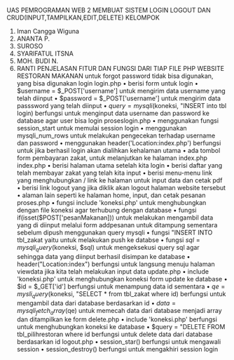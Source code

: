UAS PEMROGRAMAN WEB 2 MEMBUAT SISTEM LOGIN LOGOUT DAN CRUD(INPUT,TAMPILKAN,EDIT,DELETE) KELOMPOK 
1.	Iman Cangga Wiguna
2.	ANANTA P.
3.	SUROSO
4.	SYARIFATUL ITSNA
5.	MOH. BUDI N.
6.	RANTI
PENJELASAN FITUR DAN FUNGSI DARI TIAP FILE PHP WEBSITE RESTORAN MAKANAN untuk forgot password tidak bisa digunakan, yang bisa digunakan login login.php
•	berisi form untuk login
•	$username = $_POST['username'] untuk mengirim data username yang telah diinput
•	$password = $_POST['username'] untuk mengirim data passsword yang telah diinput
•	$query =mysqli($koneksi, "INSERT into tbl login) berfungsi untuk menginput data username dan password ke database agar user bisa login
proseslogin.php
•	menggunakan fungsi session_start untuk memulai session login
•	menggunakan mysqli_num_rows untuk melakukan pengecekan terhadap username dan password
•	menggunakan header('Location:index.php') berfungsi untuk jika berhasil login akan dialihkan kehalaman utama
•	ada tombol form pembayaran zakat, untuk melanjutkan ke halaman index.php
index.php
•	berisi halaman utama setelah kita login
•	berisi  daftar yang telah membayar zakat yang telah kita input
•	berisi menu-menu link yang menghubungkan / link ke halaman untuk input data dan cetak pdf
•	berisi link logout yang jika diklik akan logout halaman website tersebut
•	alaman lain seperti ke halaman home, input, dan cetak pesanan
proses.php
•	fungsi include 'koneksi.php' untuk menghubungkan dengan file koneksi agar terhubung dengan database
•	fungsi if(isset($POST['pesanMakanan])) untuk melakukan mengambil data yang di diinput melalui form addpesanan untuk ditampung sementara sebelum dipush menggunakan query mysqli
•	fungsi "INSERT INTO tbl_zakat yaitu untuk melakukan push ke databse
•	fungsi $sql = mysqli_query($koneksi, $sql) untuk mengeksekusi query sql agar sehingga data yang diinput berhasil disimpan ke database
•	header("Location:index") berfungsi untuk langsung menuju halaman viewdata jika kita telah melakukan input data
update.php
•	include 'koneksi.php' untuk menghubungkan koneksi form update ke database
•	$id = $_GET['id'] berfungsi untuk menampung data id sementara
•	$qe = mysli_query($koneksi, "SELECT * from tbl_zakat where id) berfungsi untuk mengambil data dari database berdasarkan id
•	$data = mysqli_fetch_array($qe) untuk memecah data dari database menjadi array dan ditampilkan ke form
delete.php
•	include 'koneksi.php' berfungsi untuk menghubungkan koneksi ke database
•	$query = "DELETE FROM tbl_pilihrestoran where id berfungsi untuk delete data dari database berdasarkan id
logout.php
•	session_star() berfungsi untuk mengawali session
•	session_destroy() berfungsi untuk mengakhiri session login

